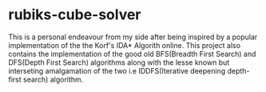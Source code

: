 # rubiks-cube-solver

This is a personal endeavour from my side after being inspired by a popular implementation of the the Korf's IDA* Algorith online. This project also contains the implementation of the good old BFS(Breadth First Search) and DFS(Depth First Search) algorithms along with the lesse known but interseting amalgamation of the two i.e IDDFS(Iterative deepening depth-first search) algorithm.

